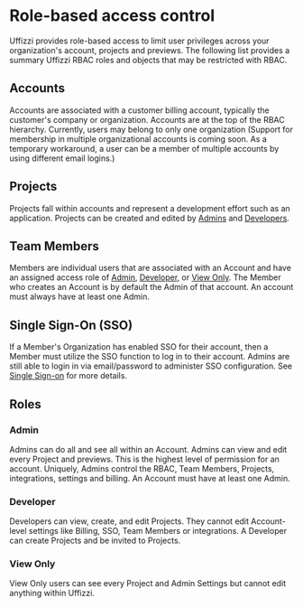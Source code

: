 # Role-based access control

Uffizzi provides role-based access to limit user privileges across your organization's account, projects and previews. The following list provides a summary Uffizzi RBAC roles and objects that may be restricted with RBAC.   

## Accounts

Accounts are associated with a customer billing account, typically the customer's company or organization. Accounts are at the top of the RBAC hierarchy. Currently, users may belong to only one organization (Support for membership in multiple organizational accounts is coming soon. As a temporary workaround, a user can be a member of multiple accounts by using different email logins.)  

## Projects  

Projects fall within accounts and represent a development effort such as an application. Projects can be created and edited by [Admins](#admin) and [Developers](#developer).  

## Team Members

Members are individual users that are associated with an Account and have an assigned access role of [Admin](#admin), [Developer](#developer), or [View Only](#view-only). The Member who creates an Account is by default the Admin of that account. An account must always have at least one Admin.

## Single Sign-On (SSO)

If a Member's Organization has enabled SSO for their account, then a Member must utilize the SSO function to log in to their account. Admins are still able to login in via email/password to administer SSO configuration. See [Single Sign-on](../guides/single-sign-on.md) for more details.

## Roles 

### Admin  
Admins can do all and see all within an Account. Admins can view and edit every Project and previews. This is the highest level of permission for an account. Uniquely, Admins control the RBAC, Team Members, Projects, integrations, settings and billing. An Account must have at least one Admin.

### Developer  
Developers can view, create, and edit Projects. They cannot edit Account-level settings like Billing, SSO, Team Members or integrations. A Developer can create Projects and be invited to Projects.  

### View Only    
View Only users can see every Project and Admin Settings but cannot edit anything within Uffizzi.

